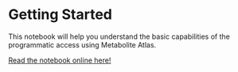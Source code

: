  
 <h1>Getting Started</h1>

 <p>This notebook will help you understand the basic capabilities of the programmatic access using Metabolite Atlas.</p>

 [Read the notebook online here!](http://nbviewer.ipython.org/github/benbowen/metatlas/Chapter1/Is_My_Data_Good.ipynb)